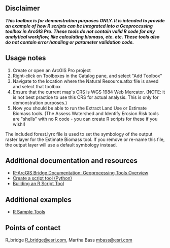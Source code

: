 ## Disclaimer

__*This toolbox is for demonstration purposes ONLY. It is intended to provide an example of how R scripts can be integrated into a Geoprocessing toolbox in ArcGIS Pro. These tools do not contain valid R code for any analytical workflow, like calculating biomass, etc. etc. These tools also do not contain error handling or parameter validation code.*__


## Usage notes

1. Create or open an ArcGIS Pro project
2. Right-click on Toolboxes in the Catalog pane, and select "Add Toolbox"
3. Navigate to the location where the Natural Resource.atbx file is saved and select that toolbox
4. Ensure that the current map's CRS is WGS 1984 Web Mercator. (NOTE: it is not best practice to use this CRS for actual analysis. This is only for demonstration purposes.)
5. Now you should be able to run the Extract Land Use or Estimate Biomass tools. (The Assess Watershed and Identify Erosion Risk tools are "shells" with no R code - you can create R scripts for these if you wish!)

The included forest.lyrx file is used to set the symbology of the output raster layer for the Estimate Biomass tool. If you remove or re-name this file, the output layer will use a default symbology instead.


## Additional documentation and resources

- [R-ArcGIS Bridge Documentation: Geoprocessing Tools Overview](https://developers.arcgis.com/r-bridge/geoprocessing/overview/)
- [Create a script tool (Python)](https://pro.arcgis.com/en/pro-app/latest/help/analysis/geoprocessing/basics/create-a-python-script-tool.htm)
- [Building an R Script Tool](https://esricanada-ce.github.io/r-arcgis-tutorials/4-Building-an-R-Script-Tool.pdf)


## Additional examples
- [R Sample Tools](https://github.com/R-ArcGIS/r-sample-tools)


## Points of contact

R_bridge <R_bridge@esri.com>, Martha Bass <mbass@esri.com>
